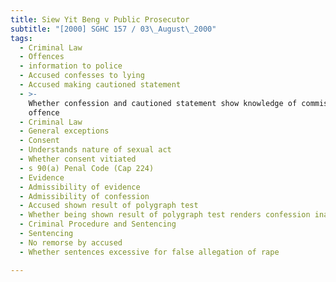 ```yaml
---
title: Siew Yit Beng v Public Prosecutor
subtitle: "[2000] SGHC 157 / 03\_August\_2000"
tags:
  - Criminal Law
  - Offences
  - information to police
  - Accused confesses to lying
  - Accused making cautioned statement
  - >-
    Whether confession and cautioned statement show knowledge of commission of
    offence
  - Criminal Law
  - General exceptions
  - Consent
  - Understands nature of sexual act
  - Whether consent vitiated
  - s 90(a) Penal Code (Cap 224)
  - Evidence
  - Admissibility of evidence
  - Admissibility of confession
  - Accused shown result of polygraph test
  - Whether being shown result of polygraph test renders confession inadmissible
  - Criminal Procedure and Sentencing
  - Sentencing
  - No remorse by accused
  - Whether sentences excessive for false allegation of rape

---
```


